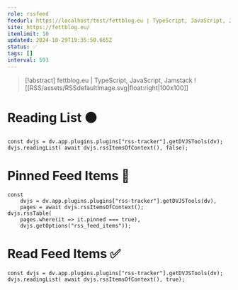 ```yaml
---
role: rssfeed
feedurl: https://localhost/test/fettblog․eu ∣ TypeScript, JavaScript, Jamstack/feed.xml
site: https://fettblog.eu/
itemlimit: 10
updated: 2024-10-29T19:35:50.665Z
status: ✅
tags: []
interval: 593
---
```

> [!abstract] fettblog.eu | TypeScript, JavaScript, Jamstack
> ![[RSS/assets/RSSdefaultImage.svg|float:right|100x100]] 

# Reading List ⚫

~~~dataviewjs
const dvjs = dv.app.plugins.plugins["rss-tracker"].getDVJSTools(dv);
dvjs.readingList( await dvjs.rssItemsOfContext(), false);
~~~

# Pinned Feed Items 📍

~~~dataviewjs
const
	dvjs = dv.app.plugins.plugins["rss-tracker"].getDVJSTools(dv),
	pages = await dvjs.rssItemsOfContext();
dvjs.rssTable(
	pages.where(it => it.pinned === true),
	dvjs.getOptions("rss_feed_items"));
~~~

# Read Feed Items ✅

~~~dataviewjs
const dvjs = dv.app.plugins.plugins["rss-tracker"].getDVJSTools(dv);
dvjs.readingList( await dvjs.rssItemsOfContext(), true);
~~~